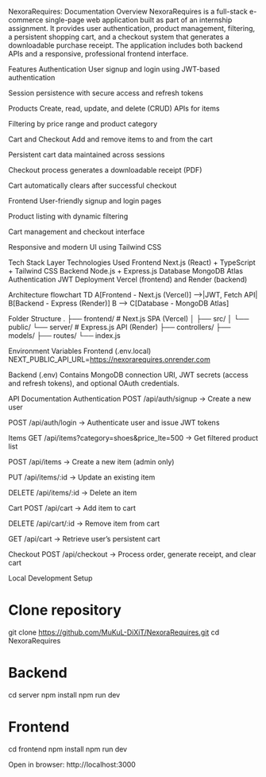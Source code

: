 NexoraRequires: Documentation
Overview
NexoraRequires is a full-stack e-commerce single-page web application built as part of an internship assignment.
 It provides user authentication, product management, filtering, a persistent shopping cart, and a checkout system that generates a downloadable purchase receipt.
 The application includes both backend APIs and a responsive, professional frontend interface.

Features
Authentication
User signup and login using JWT-based authentication


Session persistence with secure access and refresh tokens


Products
Create, read, update, and delete (CRUD) APIs for items


Filtering by price range and product category


Cart and Checkout
Add and remove items to and from the cart


Persistent cart data maintained across sessions


Checkout process generates a downloadable receipt (PDF)


Cart automatically clears after successful checkout


Frontend
User-friendly signup and login pages


Product listing with dynamic filtering


Cart management and checkout interface


Responsive and modern UI using Tailwind CSS



Tech Stack
Layer
Technologies Used
Frontend
Next.js (React) + TypeScript + Tailwind CSS
Backend
Node.js + Express.js
Database
MongoDB Atlas
Authentication
JWT
Deployment
Vercel (frontend) and Render (backend)


Architecture
flowchart TD
  A[Frontend - Next.js (Vercel)] -->|JWT, Fetch API| B[Backend - Express (Render)]
  B --> C[Database - MongoDB Atlas]


Folder Structure
.
├── frontend/       # Next.js SPA (Vercel)
│   ├── src/
│   └── public/
└── server/         # Express.js API (Render)
    ├── controllers/
    ├── models/
    ├── routes/
    └── index.js


Environment Variables
Frontend (.env.local)
NEXT_PUBLIC_API_URL=https://nexorarequires.onrender.com

Backend (.env)
Contains MongoDB connection URI, JWT secrets (access and refresh tokens), and optional OAuth credentials.

API Documentation
Authentication
POST /api/auth/signup → Create a new user


POST /api/auth/login → Authenticate user and issue JWT tokens


Items
GET /api/items?category=shoes&price_lte=500 → Get filtered product list


POST /api/items → Create a new item (admin only)


PUT /api/items/:id → Update an existing item


DELETE /api/items/:id → Delete an item


Cart
POST /api/cart → Add item to cart


DELETE /api/cart/:id → Remove item from cart


GET /api/cart → Retrieve user’s persistent cart


Checkout
POST /api/checkout → Process order, generate receipt, and clear cart



Local Development Setup
# Clone repository
git clone https://github.com/MuKuL-DiXiT/NexoraRequires.git
cd NexoraRequires

# Backend
cd server
npm install
npm run dev

# Frontend
cd frontend
npm install
npm run dev

Open in browser: http://localhost:3000


